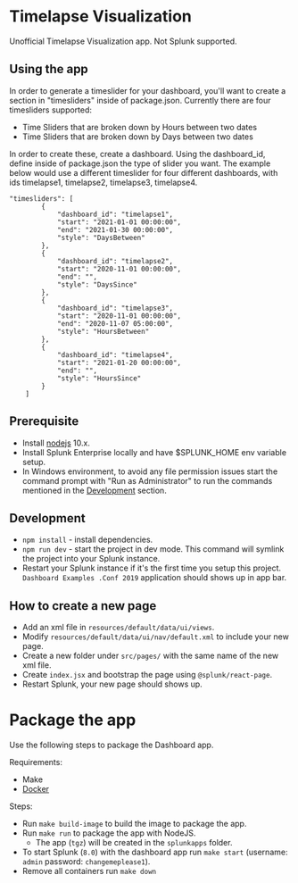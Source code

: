 # Timelapse Visualization

Unofficial Timelapse Visualization app. Not Splunk supported. 

## Using the app

In order to generate a timeslider for your dashboard, you'll want to create a section in "timesliders" inside of package.json. Currently there are four timesliders supported:

* Time Sliders that are broken down by Hours between two dates
* Time Sliders that are broken down by Days between two dates

In order to create these, create a dashboard. Using the dashboard_id, define inside of package.json the type of slider you want. The example below would use a different timeslider for four different dashboards, with ids timelapse1, timelapse2, timelapse3, timelapse4. 
```
"timesliders": [
        {
            "dashboard_id": "timelapse1",
            "start": "2021-01-01 00:00:00",
            "end": "2021-01-30 00:00:00",
            "style": "DaysBetween"
        },
        {
            "dashboard_id": "timelapse2",
            "start": "2020-11-01 00:00:00",
            "end": "",
            "style": "DaysSince"
        },
        {
            "dashboard_id": "timelapse3",
            "start": "2020-11-01 00:00:00",
            "end": "2020-11-07 05:00:00",
            "style": "HoursBetween"
        },
        {
            "dashboard_id": "timelapse4",
            "start": "2021-01-20 00:00:00",
            "end": "",
            "style": "HoursSince"
        }
    ]
```

## Prerequisite 
* Install [nodejs](https://nodejs.org/en/) 10.x.
* Install Splunk Enterprise locally and have $SPLUNK_HOME env variable setup.
* In Windows environment, to avoid any file permission issues start the command prompt with "Run as Administrator" to run the commands mentioned in the [Development](#development) section.

## Development
* `npm install` - install dependencies.
* `npm run dev` - start the project in dev mode. This command will symlink the project into your Splunk instance. 
* Restart your Splunk instance if it's the first time you setup this project. `Dashboard Examples .Conf 2019` application should shows up in app bar.


## How to create a new page
* Add an xml file in `resources/default/data/ui/views`.
* Modify `resources/default/data/ui/nav/default.xml` to include your new page.
* Create a new folder under `src/pages/` with the same name of the new xml file.
* Create `index.jsx` and bootstrap the page using `@splunk/react-page`.
* Restart Splunk, your new page should shows up.


# Package the app

Use the following steps to package the Dashboard app. 

Requirements:
* Make
* [Docker](https://docs.docker.com/install/)

Steps:
* Run `make build-image` to build the image to package the app.
* Run `make run` to package the app with NodeJS.
    * The app (`tgz`) will be created in the `splunkapps` folder.
* To start Splunk (`8.0`) with the dashboard app run `make start` (username: `admin` password: `changemeplease1`).
* Remove all containers run `make down`
